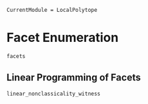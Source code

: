 ```@meta
CurrentModule = LocalPolytope
```
# Facet Enumeration

```@docs
facets
```

## Linear Programming of Facets

```@docs
linear_nonclassicality_witness
```

